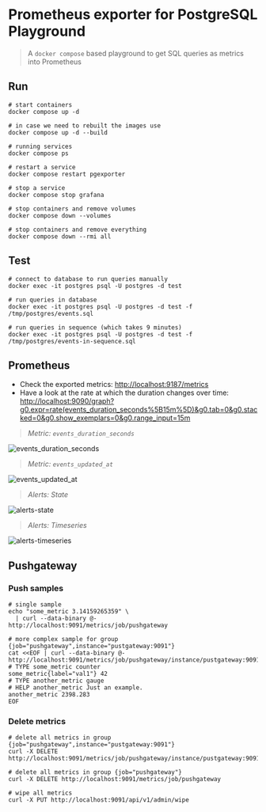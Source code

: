 # Prometheus exporter for PostgreSQL Playground

> A `docker compose` based playground to get SQL queries as metrics into Prometheus

## Run

```shell
# start containers
docker compose up -d

# in case we need to rebuilt the images use
docker compose up -d --build

# running services
docker compose ps

# restart a service
docker compose restart pgexporter

# stop a service
docker compose stop grafana

# stop containers and remove volumes
docker compose down --volumes

# stop containers and remove everything
docker compose down --rmi all
```

## Test

```shell
# connect to database to run queries manually
docker exec -it postgres psql -U postgres -d test

# run queries in database
docker exec -it postgres psql -U postgres -d test -f /tmp/postgres/events.sql

# run queries in sequence (which takes 9 minutes)
docker exec -it postgres psql -U postgres -d test -f /tmp/postgres/events-in-sequence.sql
```

## Prometheus

- Check the exported metrics: <http://localhost:9187/metrics>
- Have a look at the rate at which the duration changes over time: <http://localhost:9090/graph?g0.expr=rate(events_duration_seconds%5B15m%5D)&g0.tab=0&g0.stacked=0&g0.show_exemplars=0&g0.range_input=15m>

> *Metric: `events_duration_seconds`*

![events_duration_seconds](docs/events-duration-seconds.png "Metric: events_duration_seconds")

> *Metric: `events_updated_at`*

![events_updated_at](docs/events-updated-at.png "Metric: events_updated_at")

> *Alerts: State*

![alerts-state](docs/alerts-state.png "Alerts: State")

> *Alerts: Timeseries*

![alerts-timeseries](docs/alerts-timeseries.png "Alerts: Timeseries")

## Pushgateway

### Push samples

```shell
# single sample
echo "some_metric 3.14159265359" \
  | curl --data-binary @- http://localhost:9091/metrics/job/pushgateway

# more complex sample for group {job="pushgateway",instance="pustgateway:9091"}
cat <<EOF | curl --data-binary @- http://localhost:9091/metrics/job/pushgateway/instance/pustgateway:9091
# TYPE some_metric counter
some_metric{label="val1"} 42
# TYPE another_metric gauge
# HELP another_metric Just an example.
another_metric 2398.283
EOF
```

### Delete metrics

```shell
# delete all metrics in group {job="pushgateway",instance="pustgateway:9091"}
curl -X DELETE http://localhost:9091/metrics/job/pushgateway/instance/pustgateway:9091

# delete all metrics in group {job="pushgateway"}
curl -X DELETE http://localhost:9091/metrics/job/pushgateway

# wipe all metrics
curl -X PUT http://localhost:9091/api/v1/admin/wipe
```
